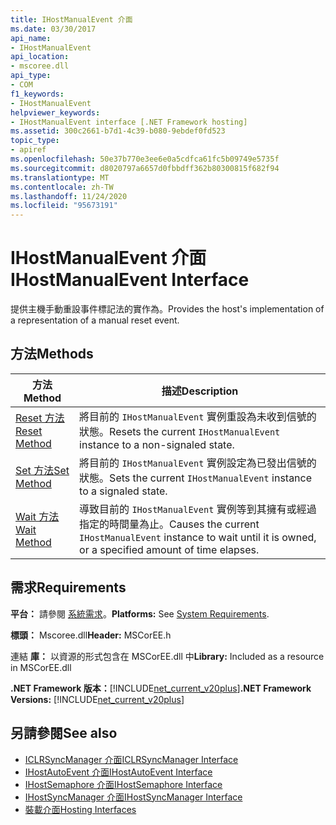 ```yaml
---
title: IHostManualEvent 介面
ms.date: 03/30/2017
api_name:
- IHostManualEvent
api_location:
- mscoree.dll
api_type:
- COM
f1_keywords:
- IHostManualEvent
helpviewer_keywords:
- IHostManualEvent interface [.NET Framework hosting]
ms.assetid: 300c2661-b7d1-4c39-b080-9ebdef0fd523
topic_type:
- apiref
ms.openlocfilehash: 50e37b770e3ee6e0a5cdfca61fc5b09749e5735f
ms.sourcegitcommit: d8020797a6657d0fbbdff362b80300815f682f94
ms.translationtype: MT
ms.contentlocale: zh-TW
ms.lasthandoff: 11/24/2020
ms.locfileid: "95673191"
---
```

# <a name="ihostmanualevent-interface"></a><span data-ttu-id="945ee-102">IHostManualEvent 介面</span><span class="sxs-lookup"><span data-stu-id="945ee-102">IHostManualEvent Interface</span></span>

<span data-ttu-id="945ee-103">提供主機手動重設事件標記法的實作為。</span><span class="sxs-lookup"><span data-stu-id="945ee-103">Provides the host's implementation of a representation of a manual reset event.</span></span>  
  
## <a name="methods"></a><span data-ttu-id="945ee-104">方法</span><span class="sxs-lookup"><span data-stu-id="945ee-104">Methods</span></span>  
  
|<span data-ttu-id="945ee-105">方法</span><span class="sxs-lookup"><span data-stu-id="945ee-105">Method</span></span>|<span data-ttu-id="945ee-106">描述</span><span class="sxs-lookup"><span data-stu-id="945ee-106">Description</span></span>|  
|------------|-----------------|  
|[<span data-ttu-id="945ee-107">Reset 方法</span><span class="sxs-lookup"><span data-stu-id="945ee-107">Reset Method</span></span>](ihostmanualevent-reset-method.md)|<span data-ttu-id="945ee-108">將目前的 `IHostManualEvent` 實例重設為未收到信號的狀態。</span><span class="sxs-lookup"><span data-stu-id="945ee-108">Resets the current `IHostManualEvent` instance to a non-signaled state.</span></span>|  
|[<span data-ttu-id="945ee-109">Set 方法</span><span class="sxs-lookup"><span data-stu-id="945ee-109">Set Method</span></span>](ihostmanualevent-set-method.md)|<span data-ttu-id="945ee-110">將目前的 `IHostManualEvent` 實例設定為已發出信號的狀態。</span><span class="sxs-lookup"><span data-stu-id="945ee-110">Sets the current `IHostManualEvent` instance to a signaled state.</span></span>|  
|[<span data-ttu-id="945ee-111">Wait 方法</span><span class="sxs-lookup"><span data-stu-id="945ee-111">Wait Method</span></span>](ihostmanualevent-wait-method.md)|<span data-ttu-id="945ee-112">導致目前的 `IHostManualEvent` 實例等到其擁有或經過指定的時間量為止。</span><span class="sxs-lookup"><span data-stu-id="945ee-112">Causes the current `IHostManualEvent` instance to wait until it is owned, or a specified amount of time elapses.</span></span>|  
  
## <a name="requirements"></a><span data-ttu-id="945ee-113">需求</span><span class="sxs-lookup"><span data-stu-id="945ee-113">Requirements</span></span>  

 <span data-ttu-id="945ee-114">**平台：** 請參閱 [系統需求](../../get-started/system-requirements.md)。</span><span class="sxs-lookup"><span data-stu-id="945ee-114">**Platforms:** See [System Requirements](../../get-started/system-requirements.md).</span></span>  
  
 <span data-ttu-id="945ee-115">**標頭：** Mscoree.dll</span><span class="sxs-lookup"><span data-stu-id="945ee-115">**Header:** MSCorEE.h</span></span>  
  
 <span data-ttu-id="945ee-116">連結 **庫：** 以資源的形式包含在 MSCorEE.dll 中</span><span class="sxs-lookup"><span data-stu-id="945ee-116">**Library:** Included as a resource in MSCorEE.dll</span></span>  
  
 <span data-ttu-id="945ee-117">**.NET Framework 版本：**[!INCLUDE[net_current_v20plus](../../../../includes/net-current-v20plus-md.md)]</span><span class="sxs-lookup"><span data-stu-id="945ee-117">**.NET Framework Versions:** [!INCLUDE[net_current_v20plus](../../../../includes/net-current-v20plus-md.md)]</span></span>  
  
## <a name="see-also"></a><span data-ttu-id="945ee-118">另請參閱</span><span class="sxs-lookup"><span data-stu-id="945ee-118">See also</span></span>

- [<span data-ttu-id="945ee-119">ICLRSyncManager 介面</span><span class="sxs-lookup"><span data-stu-id="945ee-119">ICLRSyncManager Interface</span></span>](iclrsyncmanager-interface.md)
- [<span data-ttu-id="945ee-120">IHostAutoEvent 介面</span><span class="sxs-lookup"><span data-stu-id="945ee-120">IHostAutoEvent Interface</span></span>](ihostautoevent-interface.md)
- [<span data-ttu-id="945ee-121">IHostSemaphore 介面</span><span class="sxs-lookup"><span data-stu-id="945ee-121">IHostSemaphore Interface</span></span>](ihostsemaphore-interface.md)
- [<span data-ttu-id="945ee-122">IHostSyncManager 介面</span><span class="sxs-lookup"><span data-stu-id="945ee-122">IHostSyncManager Interface</span></span>](ihostsyncmanager-interface.md)
- [<span data-ttu-id="945ee-123">裝載介面</span><span class="sxs-lookup"><span data-stu-id="945ee-123">Hosting Interfaces</span></span>](hosting-interfaces.md)
